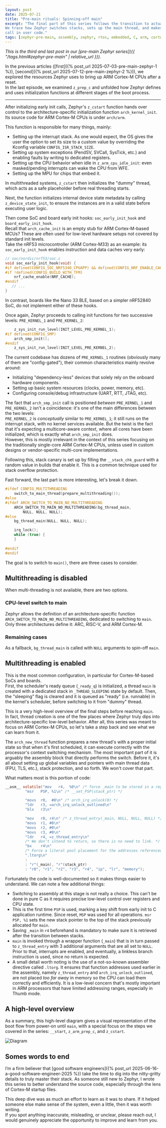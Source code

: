 ```yaml
---
layout: post
date: 2025-07-21
title: "Pre-main rituals: Spinning-off main"
excerpt: "The final part of this series follows the transition to actual application logic.
We trace how Zephyr switches stacks, sets up the main thread, and makes the first real function
call in user code."
tags: [zephyr-pre-main, assembly, zephyr, rtos, embedded, C, arm, cortex-m, low-level, walkthrough]
---
```


_This is the third and last post in our [pre-main Zephyr series]({{
"/tags.html#zephyr-pre-main" | relative_url }})._

In the previous articles ([first]({% post_url 2025-07-03-pre-main-zephyr-1 %}), [second]({% post_url
2025-07-12-pre-main-zephyr-2 %})), we explored the resources Zephyr uses to bring up ARM Cortex-M
CPUs after a reset.\
In the last episode, we examined `z_prep_c` and unfolded how Zephyr defines and uses initialization
functions at different stages of the boot process.

---

After initializing early init calls, Zephyr's `z_cstart` function hands over control to the
architecture-specific initialization function `arch_kernel_init`. Its source code for ARM Cortex-M
CPUs is under `arch/arm`. 

This function is responsible for many things, mainly:

- Setting up the interrupt stack. As one would expect, the OS gives the user
  the option to set its size to a custom value by overriding the Kconfig
  variable `CONFIG_ISR_STACK_SIZE`.
- Setting up system exceptions (PendSV, SVCall, SysTick, etc.) and enabling
  faults by writing to dedicated registers.
- Setting up the CPU behavior when idle in `z_arm_cpu_idle_init`: even
  masked/pending interrupts can wake the CPU from WFE.
- Setting up the MPU for chips that embed it.


In multithreaded systems, `z_cstart` then initializes the "dummy" thread, which
acts as a safe placeholder before real threading starts.

Next, the function initializes internal device state metadata by calling `z_device_state_init`, to
ensure the instances are in a valid state before executing user logic.

Then come SoC and board early init hooks: `soc_early_init_hook` and `board_early_init_hook`.\
Recall that `arch_cache_init` is an empty stub for ARM Cortex-M-based MCUs? These are often used for
low-level hardware setups not covered by standard init levels.\
Take the nRF53 microcontroller (ARM Cortex-M33) as an example: its `soc_early_init_hook` enables
instruction and data caches very early:

```c
// soc/nordic/nrf53/soc.c
void soc_early_init_hook(void) {
#if defined(CONFIG_SOC_NRF5340_CPUAPP) && defined(CONFIG_NRF_ENABLE_CACHE)
#if !defined(CONFIG_BUILD_WITH_TFM)
    nrf_cache_enable(NRF_CACHE);
#endif
   // ...
}
```

In contrast, boards like the Nano 33 BLE, based on a simpler nRF52840 SoC, do
not implement either of these hooks.

Once again, Zephyr proceeds to calling init functions for two successive
levels: `PRE_KERNEL_1` and `PRE_KERNEL_2`:

```c
    z_sys_init_run_level(INIT_LEVEL_PRE_KERNEL_1);
#if defined(CONFIG_SMP)
    arch_smp_init();
#endif
    z_sys_init_run_level(INIT_LEVEL_PRE_KERNEL_2);
```

The current codebase has dozens of `PRE_KERNEL_1` routines (obviously many of
them are "config-gated"), their common characteristics mainly revolve around:

- Initializing "dependency-less" devices that solely rely on the onboard
  hardware components.
- Setting up basic system resources (clocks, power, memory, etc).
- Configuring console/debug infrastructure (UART, RTT, JTAG, etc).

The fact that `arch_smp_init` call is positioned _between_ `PRE_KERNEL_1` and
`PRE_KERNEL_2` isn't a coincidence: it's one of the main differences between
the two levels:\
`PRE_KERNEL_2` is _conceptually_ similar to `PRE_KERNEL_1`; it still runs on
the interrupt stack, with no kernel services available. But the twist is the fact that it's
expecting a multicore-aware context, where all cores have been initialized, which is exactly what
`arch_smp_init` does.\
However, this is mostly irrelevant in the context of this series focusing on
the traditionally single-core ARM Cortex-M CPUs, unless used in custom designs or vendor-specific
multi-core implementations.

Following this, stack canary is set up by filling the `__stack_chk_guard` with a random value in
builds that enable it. This is a common technique used for stack overflow protection.

Fast forward, the last part is more interesting, let's break it down.

```c
#ifdef CONFIG_MULTITHREADING
    switch_to_main_thread(prepare_multithreading());
#else
#ifdef ARCH_SWITCH_TO_MAIN_NO_MULTITHREADING
    ARCH_SWITCH_TO_MAIN_NO_MULTITHREADING(bg_thread_main,
        NULL, NULL, NULL);
#else
    bg_thread_main(NULL, NULL, NULL);

    irq_lock();
    while (true) {
    }
    
#endif
#endif
```

The goal is to switch to `main()`, there are three cases to consider.

## Multithreading is disabled

When multi-threading is not available, there are two options.

### CPU-level switch to main

Zephyr allows the definition of an architecture-specific function
`ARCH_SWITCH_TO_MAIN_NO_MULTITHREADING`, dedicated to switching to `main`. Only three architectures
define it: ARC, RISC-V, and ARM Cortex-M.

### Remaining cases

As a fallback, `bg_thread_main` is called with `NULL` arguments to spin-off `main`.

## Multithreading is enabled

This is the most common configuration, in particular for Cortex-M-based SoCs and boards.\
First, the scheduler's ready queue (`_ready_q`) is initialized, a thread `main` is created with
a dedicated stack in `_THREAD_SLEEPING` state by default. Then, the "sleeping" flag is cleared and
it is queued as "ready" (i.e. runnable) in the kernel's scheduler, before switching to it from
"dummy" thread.

This is a very high-level overview of the final steps before reaching `main`.\
In fact, thread creation is one of the few places where Zephyr truly dips into architecture-specific
low-level behavior. After all, this series was meant to focus on ARM Cortex-M CPUs, so let's take
a step back and see what we can learn from it.

The `arch_new_thread` function prepares a new thread's with a proper initial state so that when it's
first scheduled, it can execute correctly with the processor's context switching mechanism. The most
important part of it is arguably the assembly block that directly performs the switch. Before
it, it's all about setting up global variables and pointers with main thread data (FPU, TLS, etc.),
stack protection, and so forth. We won't cover that part.

What matters most is this portion of code:

```c
__asm__ volatile("mov   r4,  %0\n" /* force _main to be stored in a register */
         "msr   PSP, %1\n" /* __set_PSP(stack_ptr) */

         "movs  r0,  #0\n" /* arch_irq_unlock(0) */
         "ldr   r3, =arch_irq_unlock_outlined\n"
         "blx   r3\n"

         "mov   r0, r4\n" /* z_thread_entry(_main, NULL, NULL, NULL) */
         "movs  r1, #0\n"
         "movs  r2, #0\n"
         "movs  r3, #0\n"
         "ldr   r4, =z_thread_entry\n"
         /* We don’t intend to return, so there is no need to link. */
         "bx    r4\n"
         /* Force a literal pool placement for the addresses referenced above */
         ".ltorg\n"
         :
         : "r"(_main), "r"(stack_ptr)
         : "r0", "r1", "r2", "r3", "r4", "ip", "lr", "memory");
```

Fortunately the code is well-documented so it makes things easier to understand. We can note a few
additional things:

- Switching to assembly at this stage is not really a choice. This can't be done in pure C as it
  requires precise low-level control over registers and CPU state.
- This is the first time `PSP` is used, marking a key shift from early init to C application
  runtime. Since reset, `MSP` was used for all operations. `msr PSP, %1` sets the new stack pointer
  to the top of the stack previously allocated for `main`.
- Saving `_main` in `r4` beforehand is mandatory to make sure it is retrieved after the transition
  between stacks.
- `main` is invoked through a wrapper function (`_main`) that is in turn passed to `z_thread_entry`
  with 3 additional arguments that are all set to `NULL`. Prior to that, interrupts are enabled, and
  eventually, a linkless branch instruction is used, since no return is expected.
- A small detail worth noting is the use of a not-so-known assembler directive called `.ltorg`. It
  ensures that function addresses used earlier in the assembly, namely `z_thread_entry` and
  `arch_irq_unlock_outlined`, are not placed _too far away_ in memory so the CPU can load them
  correctly and efficiently. It is a low-level concern that's mostly important in ARM processors
  that have limited addressing ranges, especially in Thumb mode.

## A high-level overview

As a summary, this high-level diagram gives a visual representation of the boot flow from power-on
until `main`, with a special focus on the steps we covered in the series: `__start`, `z_arm_prep_c`,
and `z_cstart`.

<img src="/assets/images/zephyr-pre-main-high-level-diagram.png" alt="Diagram" data-zoomable>

## Somes words to end

I’m a firm believer that [good software engineers]({% post_url
2025-06-16-a-good-software-engineer-2025 %}) take the time to dig into the nitty-gritty details to
truly master their stack. As someone still new to Zephyr, I wrote this series to better understand
the source code, especially through the lens of Cortex-M startup files.

This deep dive was as much an effort to learn as it was to share. If it helped someone else make
sense of the system, even a little, then it was worth writing.\
If you spot anything inaccurate, misleading, or unclear, please reach out, I would genuinely
appreciate the opportunity to improve and learn from you.
